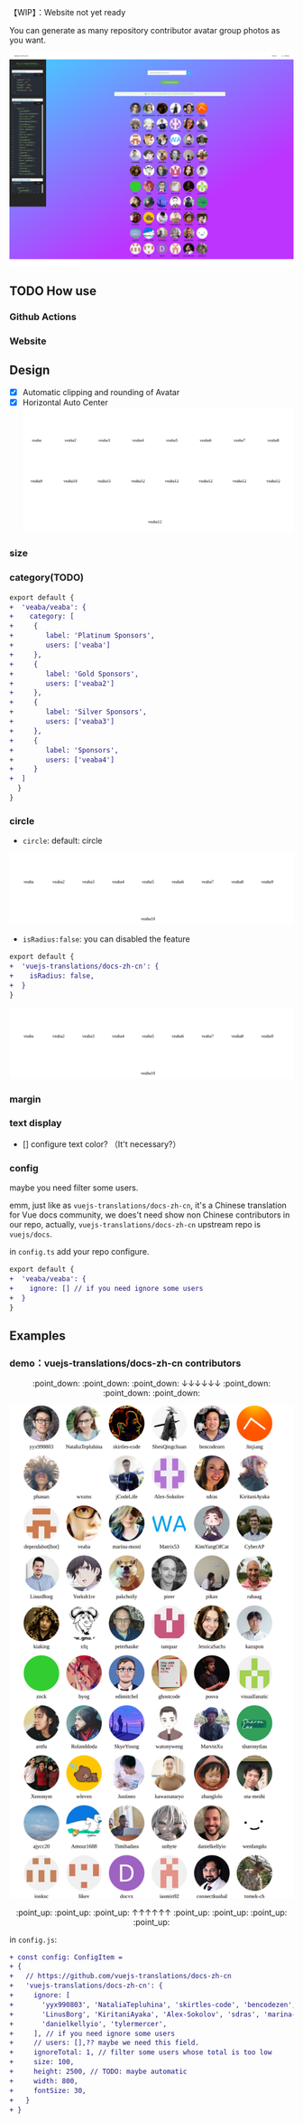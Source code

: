 【WIP】：Website not yet ready

You can generate as many repository contributor avatar group photos as you want.

![Home](public//home.png)

## TODO How use

### Github Actions

### Website

## Design

- [x] Automatic clipping and rounding of Avatar
- [x] Horizontal Auto Center
      ![auto-center.svg](docs/default/auto-center.svg)

### size

### category(TODO)

```diff
export default {
+  'veaba/veaba': {
+    category: [
+     {
+        label: 'Platinum Sponsors',
+        users: ['veaba']
+     },
+     {
+        label: 'Gold Sponsors',
+        users: ['veaba2']
+     },
+     {
+        label: 'Silver Sponsors',
+        users: ['veaba3']
+     },
+     {
+        label: 'Sponsors',
+        users: ['veaba4']
+     }
+  ]
  }
}
```

### circle

- `circle`: default: circle

![](docs/circle/circle-default.svg)

- `isRadius:false`: you can disabled the feature

```diff
export default {
+  'vuejs-translations/docs-zh-cn': {
+    isRadius: false,
+  }
}
```

![](docs/circle/no-circle.svg)

### margin

### text display

- [] configure text color? （It't necessary?）

### config

maybe you need filter some users.

emm, just like as `vuejs-translations/docs-zh-cn`, it's a Chinese translation for Vue docs community, we does't need show non Chinese contributors in our repo, actually, `vuejs-translations/docs-zh-cn` upstream repo is `vuejs/docs`.

in `config.ts` add your repo configure.

```diff
export default {
+  'veaba/veaba': {
+    ignore: [] // if you need ignore some users
+  }
}
```

## Examples

### demo：vuejs-translations/docs-zh-cn contributors

<p align="center"> :point_down: :point_down: :point_down: ↓↓↓↓↓↓ :point_down: :point_down: :point_down:</p>

![](repos/vuejs-translations/docs-zh-cn.svg)


<p align="center"> :point_up: :point_up: :point_up: ↑↑↑↑↑↑  :point_up: :point_up: :point_up: :point_up:</p>

in `config.js`:

```diff
+ const config: ConfigItem =
+ {
+   // https://github.com/vuejs-translations/docs-zh-cn
+   'vuejs-translations/docs-zh-cn': {
+     ignore: [
+       'yyx990803', 'NataliaTepluhina', 'skirtles-code', 'bencodezen', 'dependabot[bot]',
+       'LinusBorg', 'KiritaniAyaka', 'Alex-Sokolov', 'sdras', 'marina-mosti', 'CyberAP',
+       'danielkellyio', 'tylermercer',
+     ], // if you need ignore some users
+     // users: [],?? maybe we need this field.
+     ignoreTotal: 1, // filter some users whose total is too low
+     size: 100,
+     height: 2500, // TODO: maybe automatic
+     width: 800,
+     fontSize: 30,
+   }
+ }
```


